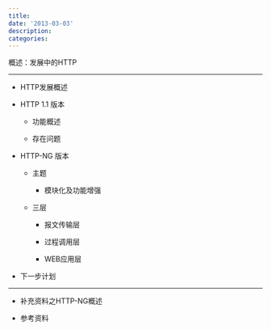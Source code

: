 ```yaml
---
title:
date: '2013-03-03'
description:
categories:
---
```



概述：发展中的HTTP

***
   
+ HTTP发展概述
    
+ HTTP 1.1 版本
        
    + 功能概述
        
    + 存在问题

+ HTTP-NG 版本
        
    + 主题
            
        + 模块化及功能增强

    + 三层
            
        + 报文传输层
            
        + 过程调用层
            
        + WEB应用层

+ 下一步计划

***

+ 补充资料之HTTP-NG概述

+ 参考资料
